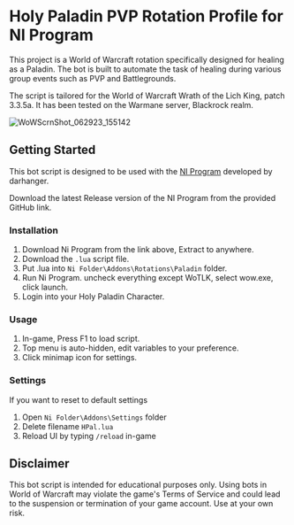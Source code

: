 # Holy Paladin PVP Rotation Profile for NI Program

This project is a World of Warcraft rotation specifically designed for healing as a Paladin. The bot is built to automate the task of healing during various group events such as PVP and Battlegrounds. 

The script is tailored for the World of Warcraft Wrath of the Lich King, patch 3.3.5a. It has been tested on the Warmane server, Blackrock realm.

![WoWScrnShot_062923_155142](https://github.com/nelbin4/ni-holypala/assets/20941975/a61da6fd-a512-4b58-883e-e8b3942cb931)



## Getting Started

This bot script is designed to be used with the [NI Program](https://github.com/darhanger/ni) developed by darhanger. 

Download the latest Release version of the NI Program from the provided GitHub link.

### Installation

1. Download Ni Program from the link above, Extract to anywhere.
2. Download the `.lua` script file.
3. Put .lua into `Ni Folder\Addons\Rotations\Paladin` folder.
4. Run Ni Program. uncheck everything except WoTLK, select wow.exe, click launch.
5. Login into your Holy Paladin Character.

### Usage

1.  In-game, Press F1 to load script.
2.  Top menu is auto-hidden, edit variables to your preference.
3.  Click minimap icon for settings.

### Settings

If you want to reset to default settings
1. Open `Ni Folder\Addons\Settings` folder
2. Delete filename `HPal.lua`
3. Reload UI by typing `/reload` in-game

## Disclaimer

This bot script is intended for educational purposes only. Using bots in World of Warcraft may violate the game's Terms of Service and could lead to the suspension or termination of your game account. Use at your own risk.
